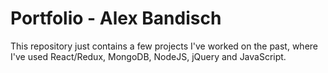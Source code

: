 # Portfolio - Alex Bandisch

This repository just contains a few projects I've worked on the past, where I've used React/Redux, MongoDB, NodeJS, jQuery and JavaScript.

